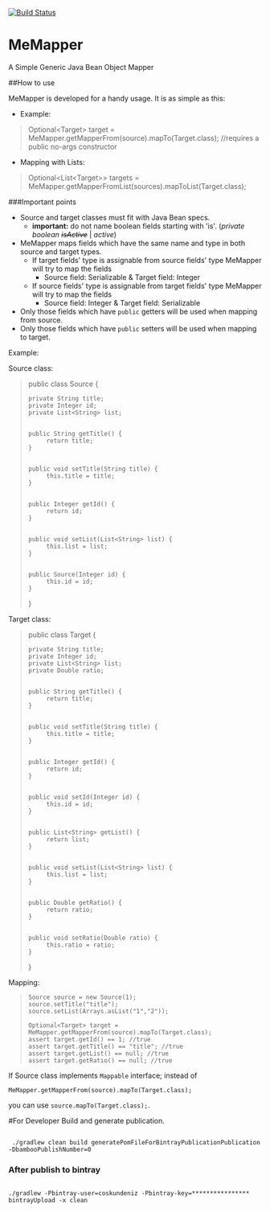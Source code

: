 [![Build Status](https://travis-ci.org/mental-party/memapper.svg?branch=master)](https://travis-ci.org/mental-party/memapper)


# MeMapper
A Simple Generic Java Bean Object Mapper

##How to use

MeMapper is developed for a handy usage. It is as simple as this:

* Example:
> Optional&lt;Target&gt; target = MeMapper.getMapperFrom(source).mapTo(Target.class); //requires a public no-args constructor


* Mapping with Lists:

> Optional&lt;List&lt;Target&gt;&gt; targets = MeMapper.getMapperFromList(sources).mapToList(Target.class);

###Important points
* Source and target classes must fit with Java Bean specs.
    - **important:** do not name boolean fields starting with 'is'. (_private boolean_ _~~isActive~~_ | _active_)
* MeMapper maps fields which have the same name and type in both source and target types.
    - If target fields' type is assignable from source fields' type MeMapper will try to map the fields
        + Source field: Serializable & Target field: Integer
    - If source fields' type is assignable from target fields' type MeMapper will try to map the fields
        + Source field: Integer & Target field: Serializable
* Only those fields which have `public` getters will be used when mapping from source.
* Only those fields which have `public` setters will be used when mapping to target.

Example:

Source class:
>public class Source
>{
>
>     private String title;
>     private Integer id;
>     private List<String> list;
>     
>          
>     public String getTitle() {
>          return title;
>     }
>     
>          
>     public void setTitle(String title) {
>          this.title = title;
>     }
>     
>          
>     public Integer getId() {
>          return id;
>     }
>     
>          
>     public void setList(List<String> list) {
>          this.list = list;
>     }
>
>      
>     public Source(Integer id) {
>          this.id = id;
>     }
>
>}

Target class:
>public class Target
>{
>
>     private String title;
>     private Integer id;
>     private List<String> list;
>     private Double ratio;
>     
>          
>     public String getTitle() {
>          return title;
>     }
>     
>          
>     public void setTitle(String title) {
>          this.title = title;
>     }
>     
>          
>     public Integer getId() {
>          return id;
>     }
>     
>          
>     public void setId(Integer id) {
>          this.id = id;
>     }
>     
>        
>     public List<String> getList() {
>          return list;
>     }
>
>      
>     public void setList(List<String> list) {
>          this.list = list;
>     }
>     
>          
>     public Double getRatio() {
>          return ratio;
>     }
>     
>          
>     public void setRatio(Double ratio) {
>          this.ratio = ratio;
>     }
>
>}


Mapping:
>     Source source = new Source(1);
>     source.setTitle("title");
>     source.setList(Arrays.asList("1","2"));
>      
>     Optional<Target> target = MeMapper.getMapperFrom(source).mapTo(Target.class);
>     assert target.getId() == 1; //true
>     assert target.getTitle() == "title"; //true
>     assert target.getList() == null; //true
>     assert target.getRatio() == null; //true

If Source class implements `Mappable` interface; instead of 

`MeMapper.getMapperFrom(source).mapTo(Target.class);`
 
 you can use `source.mapTo(Target.class);`.



#For Developer
Build and generate publication.

<code>
 ./gradlew clean build generatePomFileForBintrayPublicationPublication -DbambooPublishNumber=0
</code>


### After publish to bintray

<code>
./gradlew -Pbintray-user=coskundeniz -Pbintray-key=**************** bintrayUpload -x clean
</code>